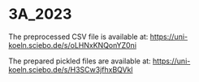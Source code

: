 # 3A_2023

The preprocessed CSV file is available at: https://uni-koeln.sciebo.de/s/oLHNxKNQonYZ0ni

The prepared pickled files are available at: https://uni-koeln.sciebo.de/s/H3SCw3jfhxBQVkl

